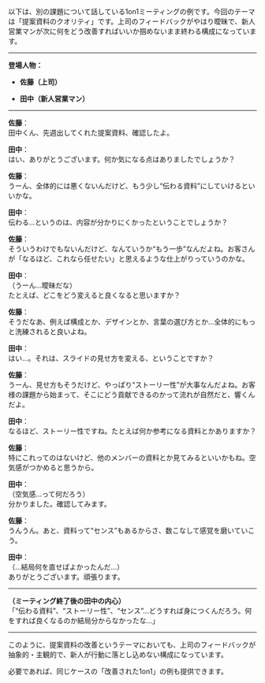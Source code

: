 以下は、別の課題について話している1on1ミーティングの例です。今回のテーマは「提案資料のクオリティ」です。上司のフィードバックがやはり曖昧で、新人営業マンが次に何をどう改善すればいいか掴めないまま終わる構成になっています。

---

**登場人物：**

- **佐藤（上司）**
    
- **田中（新人営業マン）**
    

---

**佐藤**：  
田中くん、先週出してくれた提案資料、確認したよ。

**田中**：  
はい、ありがとうございます。何か気になる点はありましたでしょうか？

**佐藤**：  
うーん、全体的には悪くないんだけど、もう少し“伝わる資料”にしていけるといいかな。

**田中**：  
伝わる…というのは、内容が分かりにくかったということでしょうか？

**佐藤**：  
そういうわけでもないんだけど、なんていうか“もう一歩”なんだよね。お客さんが「なるほど、これなら任せたい」と思えるような仕上がりっていうのかな。

**田中**：  
（うーん…曖昧だな）  
たとえば、どこをどう変えると良くなると思いますか？

**佐藤**：  
そうだなあ、例えば構成とか、デザインとか、言葉の選び方とか…全体的にもっと洗練されると良いよね。

**田中**：  
はい…。それは、スライドの見せ方を変える、ということですか？

**佐藤**：  
うーん、見せ方もそうだけど、やっぱり“ストーリー性”が大事なんだよね。お客様の課題から始まって、そこにどう貢献できるのかって流れが自然だと、響くんだよ。

**田中**：  
なるほど、ストーリー性ですね。たとえば何か参考になる資料とかありますか？

**佐藤**：  
特にこれってのはないけど、他のメンバーの資料とか見てみるといいかもね。空気感がつかめると思うから。

**田中**：  
（空気感…って何だろう）  
分かりました。確認してみます。

**佐藤**：  
うんうん。あと、資料って“センス”もあるからさ、数こなして感覚を磨いていこう。

**田中**：  
（…結局何を直せばよかったんだ…）  
ありがとうございます。頑張ります。

---

**（ミーティング終了後の田中の内心）**  
「“伝わる資料”、“ストーリー性”、“センス”…どうすれば身につくんだろう。何をすれば良くなるのか結局分からなかったな…」

---

このように、提案資料の改善というテーマにおいても、上司のフィードバックが抽象的・主観的で、新人が行動に落とし込めない構成になっています。

必要であれば、同じケースの「改善された1on1」の例も提供できます。